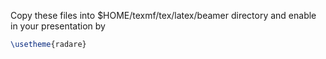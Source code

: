 Copy these files into $HOME/texmf/tex/latex/beamer directory
and enable in your presentation by

```tex
\usetheme{radare}
```

